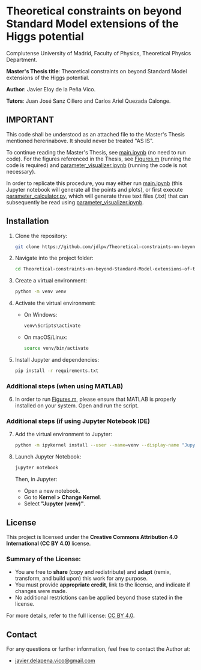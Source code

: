 # Theoretical constraints on beyond Standard Model extensions of the Higgs potential

Complutense University of Madrid, Faculty of Physics, Theoretical Physics Department.

**Master's Thesis title**: Theoretical constraints on beyond Standard Model extensions of the Higgs potential.

**Author**: Javier Eloy de la Peña Vico.

**Tutors**: Juan José Sanz Cillero and Carlos Ariel Quezada Calonge.

## **IMPORTANT**
This code shall be understood as an attached file to the Master's Thesis mentioned hererinabove. It should never be treated "AS IS".

To continue reading the Master's Thesis, see [main.ipynb](main.ipynb) (no need to run code). For the figures referenced in the Thesis, see [Figures.m](Figures.m) (running the code is required) and [parameter_visualizer.ipynb](parameter_visualizer.ipynb) (running the code is not necessary). 

In order to replicate this procedure, you may either run [main.ipynb](main.ipynb) (this Jupyter notebook will generate all the points and plots), or first execute [parameter_calculator.py](parameter_calculator.py), which will generate three text files (.txt) that can subsequently be read using [parameter_visualizer.ipynb](parameter_visualizer.ipynb).

## Installation

1. Clone the repository:
   ```bash
   git clone https://github.com/jdlpv/Theoretical-constraints-on-beyond-Standard-Model-extensions-of-the-Higgs-potential
   ```

2. Navigate into the project folder:
   ```bash
   cd Theoretical-constraints-on-beyond-Standard-Model-extensions-of-the-Higgs-potential
   ```

3. Create a virtual environment:
   ```bash
   python -m venv venv
   ```

4. Activate the virtual environment:
   - On Windows:
     ```bash
     venv\Scripts\activate
     ```
   - On macOS/Linux:
     ```bash
     source venv/bin/activate
     ```

5. Install Jupyter and dependencies:
   ```bash
   pip install -r requirements.txt
   ```

### Additional steps (when using MATLAB)

6. In order to run [Figures.m](Figures.m), please ensure that MATLAB is properly installed on your system. Open and run the script.

### Additional steps (if using Jupyter Notebook IDE)

7. Add the virtual environment to Jupyter:
   ```bash
   python -m ipykernel install --user --name=venv --display-name "Jupyter (venv)"
   ```

8. Launch Jupyter Notebook:
   ```bash
   jupyter notebook
   ```
   Then, in Jupyter:
   - Open a new notebook.
   - Go to **Kernel > Change Kernel**.
   - Select **"Jupyter (venv)"**.


## License

This project is licensed under the **Creative Commons Attribution 4.0 International (CC BY 4.0)** license. 

### Summary of the License:

- You are free to **share** (copy and redistribute) and **adapt** (remix, transform, and build upon) this work for any purpose.
- You must provide **appropriate credit**, link to the license, and indicate if changes were made.
- No additional restrictions can be applied beyond those stated in the license.

For more details, refer to the full license: [CC BY 4.0](https://choosealicense.com/licenses/cc-by-4.0/).

## Contact

For any questions or further information, feel free to contact the Author at:

- javier.delapena.vico@gmail.com 